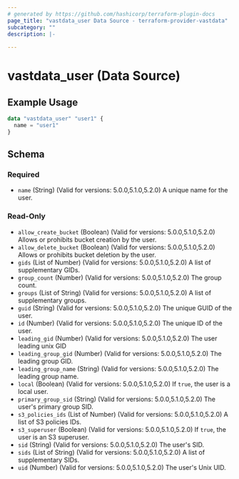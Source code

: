 ```yaml
---
# generated by https://github.com/hashicorp/terraform-plugin-docs
page_title: "vastdata_user Data Source - terraform-provider-vastdata"
subcategory: ""
description: |-
  
---
```


# vastdata_user (Data Source)



## Example Usage

```terraform
data "vastdata_user" "user1" {
  name = "user1"
}
```

<!-- schema generated by tfplugindocs -->
## Schema

### Required

- `name` (String) (Valid for versions: 5.0.0,5.1.0,5.2.0) A unique name for the user.

### Read-Only

- `allow_create_bucket` (Boolean) (Valid for versions: 5.0.0,5.1.0,5.2.0) Allows or prohibits bucket creation by the user.
- `allow_delete_bucket` (Boolean) (Valid for versions: 5.0.0,5.1.0,5.2.0) Allows or prohibits bucket deletion by the user.
- `gids` (List of Number) (Valid for versions: 5.0.0,5.1.0,5.2.0) A list of supplementary GIDs.
- `group_count` (Number) (Valid for versions: 5.0.0,5.1.0,5.2.0) The group count.
- `groups` (List of String) (Valid for versions: 5.0.0,5.1.0,5.2.0) A list of supplementary groups.
- `guid` (String) (Valid for versions: 5.0.0,5.1.0,5.2.0) The unique GUID of the user.
- `id` (Number) (Valid for versions: 5.0.0,5.1.0,5.2.0) The unique ID of the user.
- `leading_gid` (Number) (Valid for versions: 5.0.0,5.1.0,5.2.0) The user leading unix GID
- `leading_group_gid` (Number) (Valid for versions: 5.0.0,5.1.0,5.2.0) The leading group GID.
- `leading_group_name` (String) (Valid for versions: 5.0.0,5.1.0,5.2.0) The  leading group name.
- `local` (Boolean) (Valid for versions: 5.0.0,5.1.0,5.2.0) If `true`, the user is a local user.
- `primary_group_sid` (String) (Valid for versions: 5.0.0,5.1.0,5.2.0) The user's primary group SID.
- `s3_policies_ids` (List of Number) (Valid for versions: 5.0.0,5.1.0,5.2.0) A list of S3 policies IDs.
- `s3_superuser` (Boolean) (Valid for versions: 5.0.0,5.1.0,5.2.0) If `true`, the user is an S3 superuser.
- `sid` (String) (Valid for versions: 5.0.0,5.1.0,5.2.0) The user's SID.
- `sids` (List of String) (Valid for versions: 5.0.0,5.1.0,5.2.0) A list of supplementary SIDs.
- `uid` (Number) (Valid for versions: 5.0.0,5.1.0,5.2.0) The user's Unix UID.
